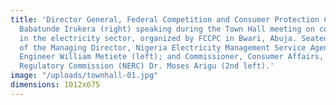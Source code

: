 ```yaml
---
title: 'Director General, Federal Competition and Consumer Protection Commission (FCCPC),
  Babatunde Irukera (right) speaking during the Town Hall meeting on consumer issues
  in the electricity sector, organized by FCCPC in Bwari, Abuja. Seated (front): Representative
  of the Managing Director, Nigeria Electricity Management Service Agency (NEMSA),
  Engineer William Metiete (left); and Commissioner, Consumer Affairs, Nigeria Electricity
  Regulatory Commission (NERC) Dr. Moses Arigu (2nd left).'
image: "/uploads/townhall-01.jpg"
dimensions: 1012x675
---
```


